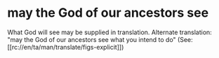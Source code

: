 # may the God of our ancestors see

What God will see may be supplied in translation. Alternate translation: "may the God of our ancestors see what you intend to do" (See: [[rc://en/ta/man/translate/figs-explicit]])

